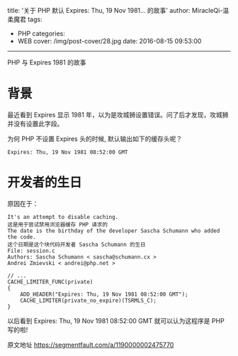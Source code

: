 title: '关于 PHP 默认 Expires: Thu, 19 Nov 1981... 的故事'
author: MiracleQi-温柔魔君
tags:
  - PHP
categories:
  - WEB
cover: /img/post-cover/28.jpg
date: 2016-08-15 09:53:00
---
PHP 与 Expires 1981 的故事

# 背景

最近看到 Expires 显示 1981 年，以为是攻城狮设置错误。问了后才发现，攻城狮并没有设置此字段。

为何 PHP 不设置 Expires 头的时候, 默认输出如下的缓存头呢？
```
Expires: Thu, 19 Nov 1981 08:52:00 GMT
```

# 开发者的生日

原因在于：

```
It's an attempt to disable caching.  
这是用于尝试禁用浏览器缓存 PHP 请求的
The date is the birthday of the developer Sascha Schumann who added the code.   
这个日期是这个块代码开发者 Sascha Schumann 的生日
File: session.c
Authors: Sascha Schumann < sascha@schumann.cx >
Andrei Zmievski < andrei@php.net >
```

```
// ...
CACHE_LIMITER_FUNC(private)
{
    ADD_HEADER("Expires: Thu, 19 Nov 1981 08:52:00 GMT");
    CACHE_LIMITER(private_no_expire)(TSRMLS_C);
}
```
以后看到 Expires: Thu, 19 Nov 1981 08:52:00 GMT 就可以认为这程序是 PHP 写的啦!

原文地址 https://segmentfault.com/a/1190000002475770